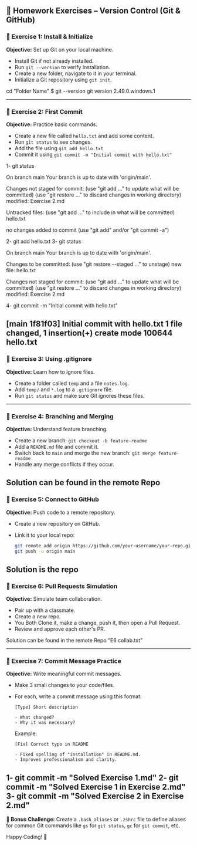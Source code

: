 ## 📝 Homework Exercises – Version Control (Git & GitHub)

### 📌 Exercise 1: Install & Initialize

**Objective:** Set up Git on your local machine.

- Install Git if not already installed.
- Run `git --version` to verify installation.
- Create a new folder, navigate to it in your terminal.
- Initialize a Git repository using `git init`.

cd "Folder Name"
$ git --version
git version 2.49.0.windows.1

---

### 📌 Exercise 2: First Commit

**Objective:** Practice basic commands.

- Create a new file called `hello.txt` and add some content.
- Run `git status` to see changes.
- Add the file using `git add hello.txt`
- Commit it using `git commit -m "Initial commit with hello.txt"`

1- git status

On branch main
Your branch is up to date with 'origin/main'.

Changes not staged for commit:
  (use "git add <file>..." to update what will be committed)
  (use "git restore <file>..." to discard changes in working directory)
        modified:   Exercise 2.md

Untracked files:
  (use "git add <file>..." to include in what will be committed)
        hello.txt

no changes added to commit (use "git add" and/or "git commit -a")

2- git add hello.txt
3- git status

On branch main
Your branch is up to date with 'origin/main'.

Changes to be committed:
  (use "git restore --staged <file>..." to unstage)
        new file:   hello.txt

Changes not staged for commit:
  (use "git add <file>..." to update what will be committed)
  (use "git restore <file>..." to discard changes in working directory)
        modified:   Exercise 2.md

4- git commit -m "Initial commit with hello.txt"

[main 1f81f03] Initial commit with hello.txt
 1 file changed, 1 insertion(+)
 create mode 100644 hello.txt
---

### 📌 Exercise 3: Using .gitignore

**Objective:** Learn how to ignore files.

- Create a folder called `temp` and a file `notes.log`.
- Add `temp/` and `*.log` to a `.gitignore` file.
- Run `git status` and make sure Git ignores these files.

---

### 📌 Exercise 4: Branching and Merging

**Objective:** Understand feature branching.

- Create a new branch: `git checkout -b feature-readme`
- Add a `README.md` file and commit it.
- Switch back to `main` and merge the new branch: `git merge feature-readme`
- Handle any merge conflicts if they occur.

Solution can be found in the remote Repo
---

### 📌 Exercise 5: Connect to GitHub

**Objective:** Push code to a remote repository.

- Create a new repository on GitHub.
- Link it to your local repo:

  ```bash
  git remote add origin https://github.com/your-username/your-repo.git
  git push -u origin main
  ```

Solution is the repo
---

### 📌 Exercise 6: Pull Requests Simulation

**Objective:** Simulate team collaboration.

- Pair up with a classmate.
- Create a new repo.
- You Both Clone it, make a change, push it, then open a Pull Request.
- Review and approve each other's PR.

Solution can be found in the remote Repo "E6 collab.txt"

---

### 📌 Exercise 7: Commit Message Practice

**Objective:** Write meaningful commit messages.

- Make 3 small changes to your code/files.
- For each, write a commit message using this format:

  ```
  [Type] Short description

  - What changed?
  - Why it was necessary?
  ```

  Example:

  ```
  [Fix] Correct typo in README

  - Fixed spelling of "installation" in README.md.
  - Improves professionalism and clarity.
  ```

1- git commit -m "Solved Exercise 1.md"
2- git commit -m "Solved Exercise 1 in Exercise 2.md"
3- git commit -m "Solved Exercise 2 in Exercise 2.md"
---

**💬 Bonus Challenge:** Create a `.bash_aliases` or `.zshrc` file to define aliases for common Git commands like `gs` for `git status`, `gc` for `git commit`, etc.

Happy Coding! 🚀

